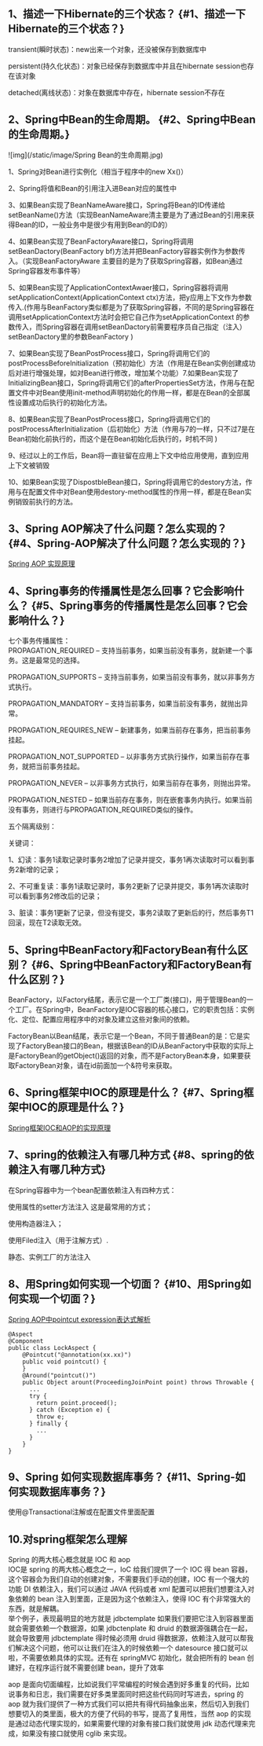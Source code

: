 ## 1、描述一下Hibernate的三个状态？ {#1、描述一下Hibernate的三个状态？}

transient\(瞬时状态\)：new出来一个对象，还没被保存到数据库中

persistent\(持久化状态\)：对象已经保存到数据库中并且在hibernate session也存在该对象

detached\(离线状态\)：对象在数据库中存在，hibernate session不存在

## 2、Spring中Bean的生命周期。 {#2、Spring中Bean的生命周期。}

![img](/static/image/Spring Bean的生命周期.jpg)

1、Spring对Bean进行实例化（相当于程序中的new Xx\(\)）

2、Spring将值和Bean的引用注入进Bean对应的属性中

3、如果Bean实现了BeanNameAware接口，Spring将Bean的ID传递给setBeanName\(\)方法（实现BeanNameAware清主要是为了通过Bean的引用来获得Bean的ID，一般业务中是很少有用到Bean的ID的）

4、如果Bean实现了BeanFactoryAware接口，Spring将调用setBeanDactory\(BeanFactory bf\)方法并把BeanFactory容器实例作为参数传入。（实现BeanFactoryAware 主要目的是为了获取Spring容器，如Bean通过Spring容器发布事件等）

5、如果Bean实现了ApplicationContextAwaer接口，Spring容器将调用setApplicationContext\(ApplicationContext ctx\)方法，把y应用上下文作为参数传入.\(作用与BeanFactory类似都是为了获取Spring容器，不同的是Spring容器在调用setApplicationContext方法时会把它自己作为setApplicationContext 的参数传入，而Spring容器在调用setBeanDactory前需要程序员自己指定（注入）setBeanDactory里的参数BeanFactory \)

7、如果Bean实现了BeanPostProcess接口，Spring将调用它们的postProcessBeforeInitialization（预初始化）方法（作用是在Bean实例创建成功后对进行增强处理，如对Bean进行修改，增加某个功能）7.如果Bean实现了InitializingBean接口，Spring将调用它们的afterPropertiesSet方法，作用与在配置文件中对Bean使用init-method声明初始化的作用一样，都是在Bean的全部属性设置成功后执行的初始化方法。

8、如果Bean实现了BeanPostProcess接口，Spring将调用它们的postProcessAfterInitialization（后初始化）方法（作用与7的一样，只不过7是在Bean初始化前执行的，而这个是在Bean初始化后执行的，时机不同 \)

9、经过以上的工作后，Bean将一直驻留在应用上下文中给应用使用，直到应用上下文被销毁

10、如果Bean实现了DispostbleBean接口，Spring将调用它的destory方法，作用与在配置文件中对Bean使用destory-method属性的作用一样，都是在Bean实例销毁前执行的方法。

## 3、Spring AOP解决了什么问题？怎么实现的？ {#4、Spring-AOP解决了什么问题？怎么实现的？}

[Spring AOP 实现原理](http://blog.csdn.net/moreevan/article/details/11977115/)

## 4、Spring事务的传播属性是怎么回事？它会影响什么？ {#5、Spring事务的传播属性是怎么回事？它会影响什么？}

七个事务传播属性：  
PROPAGATION\_REQUIRED – 支持当前事务，如果当前没有事务，就新建一个事务。这是最常见的选择。

PROPAGATION\_SUPPORTS – 支持当前事务，如果当前没有事务，就以非事务方式执行。

PROPAGATION\_MANDATORY – 支持当前事务，如果当前没有事务，就抛出异常。

PROPAGATION\_REQUIRES\_NEW – 新建事务，如果当前存在事务，把当前事务挂起。

PROPAGATION\_NOT\_SUPPORTED – 以非事务方式执行操作，如果当前存在事务，就把当前事务挂起。

PROPAGATION\_NEVER – 以非事务方式执行，如果当前存在事务，则抛出异常。

PROPAGATION\_NESTED – 如果当前存在事务，则在嵌套事务内执行。如果当前没有事务，则进行与PROPAGATION\_REQUIRED类似的操作。

五个隔离级别：



关键词：

1、幻读：事务1读取记录时事务2增加了记录并提交，事务1再次读取时可以看到事务2新增的记录；

2、不可重复读：事务1读取记录时，事务2更新了记录并提交，事务1再次读取时可以看到事务2修改后的记录；

3、脏读：事务1更新了记录，但没有提交，事务2读取了更新后的行，然后事务T1回滚，现在T2读取无效。

## 5、Spring中BeanFactory和FactoryBean有什么区别？ {#6、Spring中BeanFactory和FactoryBean有什么区别？}

BeanFactory，以Factory结尾，表示它是一个工厂类\(接口\)，用于管理Bean的一个工厂。在Spring中，BeanFactory是IOC容器的核心接口，它的职责包括：实例化、定位、配置应用程序中的对象及建立这些对象间的依赖。

FactoryBean以Bean结尾，表示它是一个Bean，不同于普通Bean的是：它是实现了FactoryBean接口的Bean，根据该Bean的ID从BeanFactory中获取的实际上是FactoryBean的getObject\(\)返回的对象，而不是FactoryBean本身，如果要获取FactoryBean对象，请在id前面加一个&符号来获取。

## 6、Spring框架中IOC的原理是什么？ {#7、Spring框架中IOC的原理是什么？}

[Spring框架IOC和AOP的实现原理](https://www.cnblogs.com/cyhzzu/p/6644981.html)

## 7、spring的依赖注入有哪几种方式 {#8、spring的依赖注入有哪几种方式}

在Spring容器中为一个bean配置依赖注入有四种方式：

使用属性的setter方法注入 这是最常用的方式；

使用构造器注入；

使用Filed注入（用于注解方式）.

静态、实例工厂的方法注入

## 8、用Spring如何实现一个切面？ {#10、用Spring如何实现一个切面？}

[Spring AOP中pointcut expression表达式解析](http://blog.csdn.net/kkdelta/article/details/7441829)

```
@Aspect
@Component
public class LockAspect {
    @Pointcut("@annotation(xx.xx)")
    public void pointcut() {
    }
    @Around("pointcut()")
    public Object arount(ProceedingJoinPoint point) throws Throwable {
      ...
      try {
        return point.proceed();
      } catch (Exception e) {
        throw e;
      } finally {
        ...
      }
    }
}
```

## 9、Spring 如何实现数据库事务？ {#11、Spring-如何实现数据库事务？}

使用@Transactional注解或在配置文件里面配置

## 10.对spring框架怎么理解

Spring 的两大核心概念就是 IOC 和 aop​  
IOC​是 spring 的两大核心概念之一，IoC 给我们提供了一个 IOC 得 bean 容器，这个容器会为我们自动的创建对象，不需要我们手动的创建，IOC 有一个强大的功能 DI 依赖注入，我们可以通过 JAVA 代码或者 xml 配置可以把我们想要注入对象依赖的 bean 注入到里面，正是因为这个依赖注入，使得 IOC 有个非常强大的东西，就是解耦。  
举个例子，表现最明显的地方就是 jdbctemplate 如果我们要把它注入到容器里面就会需要依赖一个数据源，如果 jdbctenplate 和 druid 的数据源强耦合在一起，就会导致要用 jdbctemplate 得时候必须用 druid 得数据源，依赖注入就可以帮我们解决这个问题，他可以让我们在注入的时候依赖一个 datesource 接口就可以啦，不需要依赖具体的实现。还有在 springMVC 初始化，就会把所有的 bean 创建好，在程序运行就不需要创建 bean，提升了效率

aop 是面向切面编程，比如说我们平常编程的时候会遇到好多重复的代码，比如说事务和日志，我们需要在好多类里面同时把这些代码同时写进去，spring 的 aop 就为我们提供了一种方式我们可以把共有得代码抽象出来，然后切入到我们想要切入的类里面，极大的方便了代码的书写，提高了复用性，当然 aop 的实现是通过动态代理实现的，如果需要代理的对象有接口我们就使用 jdk 动态代理来完成，如果没有接口就使用 cglib 来实现。

